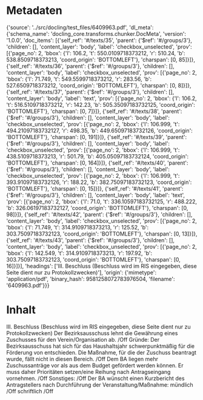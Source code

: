 # Metadaten
{'source': '../src/docling/test_files/6409963.pdf', 'dl_meta': {'schema_name': 'docling_core.transforms.chunker.DocMeta', 'version': '1.0.0', 'doc_items': [{'self_ref': '#/texts/35', 'parent': {'$ref': '#/groups/3'}, 'children': [], 'content_layer': 'body', 'label': 'checkbox_unselected', 'prov': [{'page_no': 2, 'bbox': {'l': 106.2, 't': 550.0109718373212, 'r': 510.24, 'b': 538.8509718373213, 'coord_origin': 'BOTTOMLEFT'}, 'charspan': [0, 85]}]}, {'self_ref': '#/texts/36', 'parent': {'$ref': '#/groups/3'}, 'children': [], 'content_layer': 'body', 'label': 'checkbox_unselected', 'prov': [{'page_no': 2, 'bbox': {'l': 71.749, 't': 549.5599718373212, 'r': 283.56, 'b': 527.6509718373212, 'coord_origin': 'BOTTOMLEFT'}, 'charspan': [0, 8]}]}, {'self_ref': '#/texts/37', 'parent': {'$ref': '#/groups/3'}, 'children': [], 'content_layer': 'body', 'label': 'text', 'prov': [{'page_no': 2, 'bbox': {'l': 106.2, 't': 516.5109718373212, 'r': 142.23, 'b': 505.35097183732125, 'coord_origin': 'BOTTOMLEFT'}, 'charspan': [0, 7]}]}, {'self_ref': '#/texts/38', 'parent': {'$ref': '#/groups/3'}, 'children': [], 'content_layer': 'body', 'label': 'checkbox_unselected', 'prov': [{'page_no': 2, 'bbox': {'l': 106.999, 't': 494.21097183732127, 'r': 498.35, 'b': 449.65097183732126, 'coord_origin': 'BOTTOMLEFT'}, 'charspan': [0, 191]}]}, {'self_ref': '#/texts/39', 'parent': {'$ref': '#/groups/3'}, 'children': [], 'content_layer': 'body', 'label': 'checkbox_unselected', 'prov': [{'page_no': 2, 'bbox': {'l': 106.999, 't': 438.5109718373213, 'r': 501.79, 'b': 405.05097183732124, 'coord_origin': 'BOTTOMLEFT'}, 'charspan': [0, 164]}]}, {'self_ref': '#/texts/40', 'parent': {'$ref': '#/groups/3'}, 'children': [], 'content_layer': 'body', 'label': 'checkbox_unselected', 'prov': [{'page_no': 2, 'bbox': {'l': 106.999, 't': 393.91097183732126, 'r': 188.22, 'b': 382.75097183732123, 'coord_origin': 'BOTTOMLEFT'}, 'charspan': [0, 15]}]}, {'self_ref': '#/texts/41', 'parent': {'$ref': '#/groups/3'}, 'children': [], 'content_layer': 'body', 'label': 'text', 'prov': [{'page_no': 2, 'bbox': {'l': 71.0, 't': 336.10597183732125, 'r': 488.222, 'b': 326.06197183732127, 'coord_origin': 'BOTTOMLEFT'}, 'charspan': [0, 98]}]}, {'self_ref': '#/texts/42', 'parent': {'$ref': '#/groups/3'}, 'children': [], 'content_layer': 'body', 'label': 'checkbox_unselected', 'prov': [{'page_no': 2, 'bbox': {'l': 71.749, 't': 314.9109718373213, 'r': 125.52, 'b': 303.75097183732123, 'coord_origin': 'BOTTOMLEFT'}, 'charspan': [0, 13]}]}, {'self_ref': '#/texts/43', 'parent': {'$ref': '#/groups/3'}, 'children': [], 'content_layer': 'body', 'label': 'checkbox_unselected', 'prov': [{'page_no': 2, 'bbox': {'l': 142.549, 't': 314.9109718373213, 'r': 197.92, 'b': 303.75097183732123, 'coord_origin': 'BOTTOMLEFT'}, 'charspan': [0, 16]}]}], 'headings': ['III. Beschluss (Beschluss wird im RIS eingegeben, diese Seite dient nur zu Protokollzwecken)'], 'origin': {'mimetype': 'application/pdf', 'binary_hash': 9581258072783976504, 'filename': '6409963.pdf'}}}

# Inhalt
III. Beschluss (Beschluss wird im RIS eingegeben, diese Seite dient nur zu Protokollzwecken)
Der Bezirksausschuss lehnt die Gewährung eines Zuschusses für den Verein/Organisation
ab. /Off
Gründe:
Der Bezirksausschuss hat sich für das Haushaltsjahr schwerpunktmäßig für die Förderung von entschieden. Die Maßnahme, für die der Zuschuss beantragt wurde, fällt nicht in diesen Bereich. /Off
Dem BA liegen mehr Zuschussanträge vor als aus dem Budget gefördert werden können. Er muss daher Prioritäten setzen/eine Reihung nach Antragseingang vornehmen. /Off
Sonstiges: /Off
Der BA wünscht einen Kurzbericht des Antragstellers nach Durchführung der  Veranstaltung/Maßnahme:
mündlich /Off
schriftlich /Off